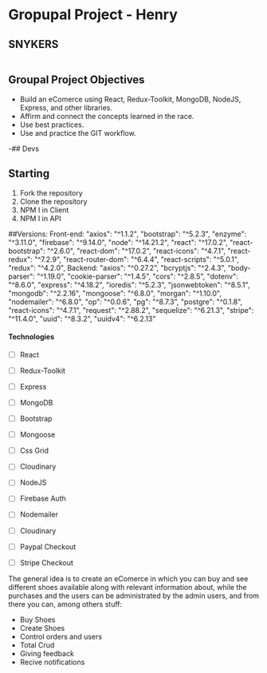 # Gropupal Project - Henry

## SNYKERS

<p align="center">
  <img height="max" />
</p>

## Groupal Project Objectives

- Build an eComerce using React, Redux-Toolkit, MongoDB, NodeJS, Express, and other libraries.
- Affirm and connect the concepts learned in the race.
- Use best practices.
- Use and practice the GIT workflow.

-## Devs


## Starting

1. Fork the repository
2. Clone the repository
3. NPM I in Client
4. NPM I in API

##Versions:
  Front-end:
    "axios": "^1.1.2",
    "bootstrap": "^5.2.3",
    "enzyme": "^3.11.0",
    "firebase": "^9.14.0",
    "node": "^14.21.2",
    "react": "^17.0.2",
    "react-bootstrap": "^2.6.0",
    "react-dom": "^17.0.2",
    "react-icons": "^4.7.1",
    "react-redux": "^7.2.9",
    "react-router-dom": "^6.4.4",
    "react-scripts": "^5.0.1",
    "redux": "^4.2.0",
  Backend:
    "axios": "^0.27.2",
    "bcryptjs": "^2.4.3",
    "body-parser": "^1.19.0",
    "cookie-parser": "^1.4.5",
    "cors": "^2.8.5",
    "dotenv": "^8.6.0",
    "express": "^4.18.2",
    "ioredis": "^5.2.3",
    "jsonwebtoken": "^8.5.1",
    "mongodb": "^2.2.16",
    "mongoose": "^6.8.0",
    "morgan": "^1.10.0",
    "nodemailer": "^6.8.0",
    "op": "^0.0.6",
    "pg": "^8.7.3",
    "postgre": "^0.1.8",
    "react-icons": "^4.7.1",
    "request": "^2.88.2",
    "sequelize": "^6.21.3",
    "stripe": "^11.4.0",
    "uuid": "^8.3.2",
    "uuidv4": "^6.2.13"

#### Technologies
- [ ] React
- [ ] Redux-Toolkit
- [ ] Express
- [ ] MongoDB
- [ ] Bootstrap
- [ ] Mongoose
- [ ] Css Grid
- [ ] Cloudinary
- [ ] NodeJS
- [ ] Firebase Auth
- [ ] Nodemailer
- [ ] Cloudinary
- [ ] Paypal Checkout
- [ ] Stripe Checkout



The general idea is to create an eComerce in which you can buy and see different shoes available along with relevant information about, while the purchases and the users can be administrated by the admin users, and from there you can, among others stuff:

- Buy Shoes
- Create Shoes
- Control orders and users
- Total Crud
- Giving feedback
- Recive notifications
